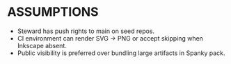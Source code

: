 # ASSUMPTIONS

- Steward has push rights to main on seed repos.
- CI environment can render SVG → PNG or accept skipping when Inkscape absent.
- Public visibility is preferred over bundling large artifacts in Spanky pack.